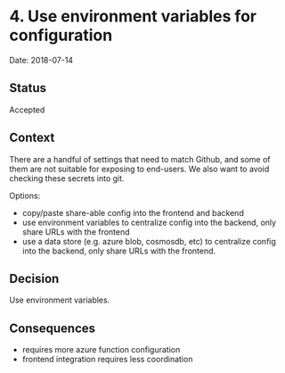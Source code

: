 # 4. Use environment variables for configuration

Date: 2018-07-14

## Status

Accepted

## Context

There are a handful of settings that need to match Github, and some of them are
not suitable for exposing to end-users. We also want to avoid checking these
secrets into git.

Options:

* copy/paste share-able config into the frontend and backend
* use environment variables to centralize config into the backend, only share
  URLs with the frontend
* use a data store (e.g. azure blob, cosmosdb, etc) to centralize config into
  the backend, only share URLs with the frontend.

## Decision

Use environment variables.

## Consequences

* requires more azure function configuration
* frontend integration requires less coordination
